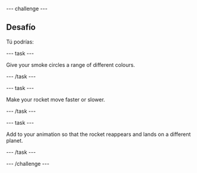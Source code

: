 --- challenge ---

## Desafío

Tú podrías:

--- task ---

Give your smoke circles a range of different colours.

--- /task ---

--- task ---

Make your rocket move faster or slower.

--- /task ---

--- task ---

Add to your animation so that the rocket reappears and lands on a different planet.

--- /task ---

--- /challenge ---

